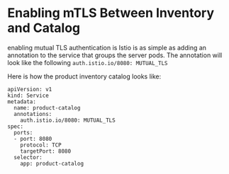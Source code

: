 # Enabling mTLS Between Inventory and Catalog

enabling mutual TLS authentication is Istio is as simple as adding an annotation to the service that groups the server pods.
The annotation will look like the following `auth.istio.io/8080: MUTUAL_TLS`

Here is how the product inventory catalog looks like:
```
apiVersion: v1
kind: Service
metadata:
  name: product-catalog
  annotations:
    auth.istio.io/8080: MUTUAL_TLS
spec:
  ports:
  - port: 8080
    protocol: TCP
    targetPort: 8080
  selector:
    app: product-catalog
```